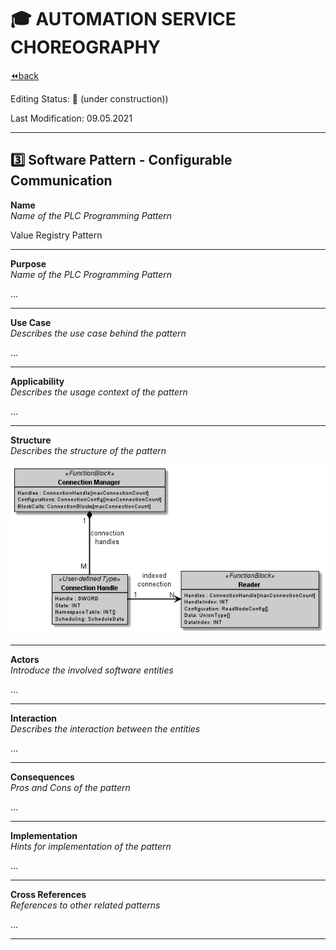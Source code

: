# :mortar_board: AUTOMATION SERVICE CHOREOGRAPHY

[:rewind:back](../README.md)


Editing Status: :construction: (under construction))

Last Modification: 09.05.2021

---


## :three: Software Pattern - Configurable Communication


**Name**  
*Name of the PLC Programming Pattern*

Value Registry Pattern

---

**Purpose**  
*Name of the PLC Programming Pattern*

...

---

**Use Case**  
*Describes the use case behind the pattern*

...

---

**Applicability**  
*Describes the usage context of the pattern*

...

---

**Structure**  
*Describes the structure of the pattern*

![Software Pattern - Configurable Communication](pattern_config_communication.png)


---

**Actors**  
*Introduce the involved software entities*

...

---

**Interaction**  
*Describes the interaction between the entities*

...

---

**Consequences**  
*Pros and Cons of the pattern*

...

---

**Implementation**  
*Hints for implementation of the pattern*

...

---

**Cross References**  
*References to other related patterns*

...

---



